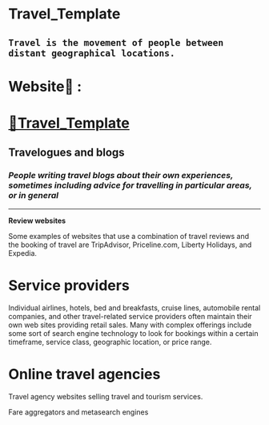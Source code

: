 # Travel_Template

 ## `Travel is the movement of people between distant geographical locations.`


# Website🔗 :

# <a href="https://warm-smakager-35a1a3.netlify.app/" target="_blank">🚀Travel_Template</a>

## Travelogues and blogs

### ***People writing travel blogs about their own experiences, sometimes including advice for travelling in particular areas, or in general***
<hr>

**Review websites**

Some examples of websites that use a combination of travel reviews and the booking of travel are TripAdvisor, Priceline.com, Liberty Holidays, and Expedia.

# Service providers

Individual airlines, hotels, bed and breakfasts, cruise lines, automobile rental companies, and other travel-related service providers often maintain their own web sites providing retail sales. Many with complex offerings include some sort of search engine technology to look for bookings within a certain timeframe, service class, geographic location, or price range.

# Online travel agencies

Travel agency websites selling travel and tourism services.

Fare aggregators and metasearch engines


